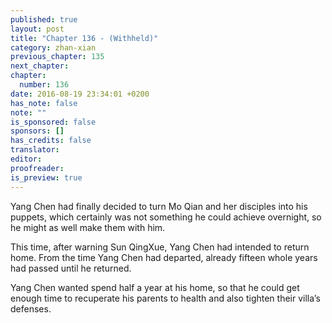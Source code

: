 ```yaml
---
published: true
layout: post
title: "Chapter 136 - (Withheld)"
category: zhan-xian
previous_chapter: 135
next_chapter:
chapter:
  number: 136
date: 2016-08-19 23:34:01 +0200
has_note: false
note: ""
is_sponsored: false
sponsors: []
has_credits: false
translator:
editor:
proofreader:
is_preview: true
---
```

Yang Chen had finally decided to turn Mo Qian and her disciples into his puppets, which certainly was not something he could achieve overnight, so he might as well make them with him.

This time, after warning Sun QingXue, Yang Chen had intended to return home. From the time Yang Chen had departed, already fifteen whole years had passed until he returned.

Yang Chen wanted spend half a year at his home, so that he could get enough time to recuperate his parents to health and also tighten their villa’s defenses.
